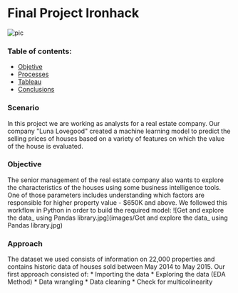 # Final Project Ironhack 
![pic](https://github.com/marimor62/energy-project/blob/main/images/header.png)

### Table of contents:

* [Objetive](#section1)
* [Processes](#section2)
* [Tableau](https://github.com/marimor62/Midtermproject-Housing/tree/main/Tableau)
* [Conclusions](#section3)

<a id='section1'></a>
### Scenario

In this project we are working as analysts for a real estate company. Our company "Luna Lovegood"  created a machine learning model to predict the selling prices of houses based on a variety of features on which the value of the house is evaluated.
<a id='section2'></a>
### Objective

The senior management of the real estate company also wants to explore the characteristics of the houses using some business intelligence tools. One of those parameters includes understanding which factors are responsible for higher property value - $650K and above.
We followed this workflow in Python in order to build the required model:
![Get and explore the data_ using Pandas library.jpg](images/Get and explore the data_ using Pandas library.jpg)


<a id='section3'></a>
### Approach

The dataset we used consists of information on 22,000 properties and contains historic data of houses sold between May 2014 to May 2015.
Our first approach consisted of:
                                * Importing the data
                                * Exploring the data (EDA Method)
                                * Data wrangling
                                * Data cleaning
                                * Check for multicolinearity
